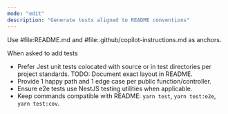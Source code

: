 ```yaml
---
mode: "edit"
description: "Generate tests aligned to README conventions"
---
```


Use #file:README.md and #file:.github/copilot-instructions.md as anchors.

When asked to add tests
- Prefer Jest unit tests colocated with source or in test directories per project standards. TODO: Document exact layout in README.
- Provide 1 happy path and 1 edge case per public function/controller.
- Ensure e2e tests use NestJS testing utilities when applicable.
- Keep commands compatible with README: `yarn test`, `yarn test:e2e`, `yarn test:cov`.
